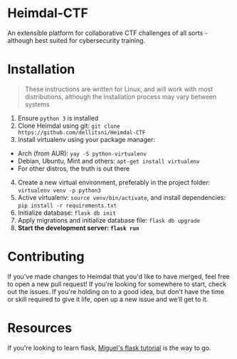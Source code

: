 # Heimdal-CTF
An extensible platform for collaborative CTF challenges of all sorts - although best suited for cybersecurity training.

# Installation
> These instructions are written for Linux, and will work with most distributions, although the installation process may vary between systems
1. Ensure `python 3` is installed
2. Clone Heimdal using git: `git clone https://github.com/dellitsni/Heimdal-CTF`
3. Install virtualenv using your package manager:
  - Arch (from AUR): `yay -S python-virtualenv`
  - Debian, Ubuntu, Mint and others: `apt-get install virtualenv`
  - For other distros, the truth is out there
4. Create a new virtual environment, preferably in the project folder: `virtualenv venv -p python3`
5. Active virtualenv: `source venv/bin/activate`, and install dependencies: `pip install -r requirements.txt`
6. Initialize database: `flask db init`
7. Apply migrations and initialize database file: `flask db upgrade`
8. **Start the development server: `flask run`**
# Contributing
If you've made changes to Heimdal that you'd like to have merged, feel free to open a new pull request!
If you're looking for somewhere to start, check out the issues.
If you're holding on to a good idea, but don't have the time or skill required to give it life, open up a new issue and we'll get to it.
# Resources
If you're looking to learn flask, [Miguel's flask tutorial](https://blog.miguelgrinberg.com/post/the-flask-mega-tutorial-part-i-hello-world) is the way to go.

